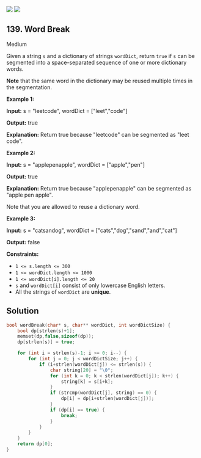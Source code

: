 [![](https://img.shields.io/github/stars/LeetCode-in-C/LeetCode-in-C?label=Stars&style=flat-square)](https://github.com/LeetCode-in-C/LeetCode-in-C)
[![](https://img.shields.io/github/forks/LeetCode-in-C/LeetCode-in-C?label=Fork%20me%20on%20GitHub%20&style=flat-square)](https://github.com/LeetCode-in-C/LeetCode-in-C/fork)

## 139\. Word Break

Medium

Given a string `s` and a dictionary of strings `wordDict`, return `true` if `s` can be segmented into a space-separated sequence of one or more dictionary words.

**Note** that the same word in the dictionary may be reused multiple times in the segmentation.

**Example 1:**

**Input:** s = "leetcode", wordDict = ["leet","code"]

**Output:** true

**Explanation:** Return true because "leetcode" can be segmented as "leet code".

**Example 2:**

**Input:** s = "applepenapple", wordDict = ["apple","pen"]

**Output:** true

**Explanation:** Return true because "applepenapple" can be segmented as "apple pen apple". 

Note that you are allowed to reuse a dictionary word.

**Example 3:**

**Input:** s = "catsandog", wordDict = ["cats","dog","sand","and","cat"]

**Output:** false

**Constraints:**

*   `1 <= s.length <= 300`
*   `1 <= wordDict.length <= 1000`
*   `1 <= wordDict[i].length <= 20`
*   `s` and `wordDict[i]` consist of only lowercase English letters.
*   All the strings of `wordDict` are **unique**.

## Solution

```c
bool wordBreak(char* s, char** wordDict, int wordDictSize) {
    bool dp[strlen(s)+1];
    memset(dp,false,sizeof(dp));
    dp[strlen(s)] = true;

    for (int i = strlen(s)-1; i >= 0; i--) {
        for (int j = 0; j < wordDictSize; j++) {
            if (i+strlen(wordDict[j]) <= strlen(s)) {
                char string[20] = "\0";
                for (int k = 0; k < strlen(wordDict[j]); k++) {
                    string[k] = s[i+k];
                }
                if (strcmp(wordDict[j], string) == 0) {
                    dp[i] = dp[i+strlen(wordDict[j])];
                }
                if (dp[i] == true) {
                    break;
                }
            }
        }
    }
    return dp[0];
}
```